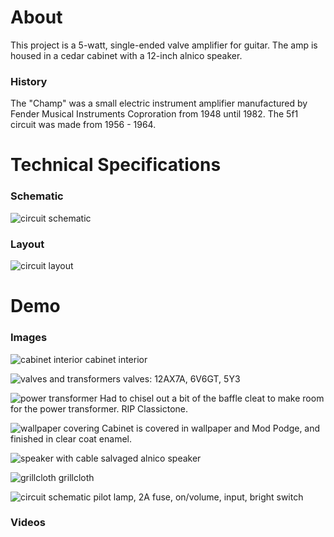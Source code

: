 # About

This project is a 5-watt, single-ended valve amplifier for guitar.
The amp is housed in a cedar cabinet with a 12-inch alnico speaker.

### History

The "Champ" was a small electric instrument amplifier manufactured by Fender Musical Instruments Coproration from 1948 until 1982.
The 5f1 circuit was made from 1956 - 1964. 

# Technical Specifications

### Schematic

![circuit schematic](https://github.com/apacific/single-ended-valve-amplifier/blob/main/media/images/5f1_schematic.png?raw=true)

### Layout

![circuit layout](https://github.com/apacific/single-ended-valve-amplifier/blob/main/media/images/5f1_layout.png?raw=true)

# Demo

### Images

![cabinet interior](https://github.com/apacific/single-ended-valve-amplifier/blob/main/media/images/a.JPG?raw=true)
cabinet interior

![valves and transformers](https://github.com/apacific/single-ended-valve-amplifier/blob/main/media/images/b.JPG?raw=true)
valves: 12AX7A, 6V6GT, 5Y3

![power transformer](https://github.com/apacific/single-ended-valve-amplifier/blob/main/media/images/c.JPG?raw=true)
Had to chisel out a bit of the baffle cleat to make room for the power transformer. RIP Classictone.

![wallpaper covering](https://github.com/apacific/single-ended-valve-amplifier/blob/main/media/images/d.JPG?raw=true)
Cabinet is covered in wallpaper and Mod Podge, and finished in clear coat enamel.

![speaker with cable](https://github.com/apacific/single-ended-valve-amplifier/blob/main/media/images/e.JPG?raw=true)
salvaged alnico speaker

![grillcloth](https://github.com/apacific/single-ended-valve-amplifier/blob/main/media/images/f.JPG?raw=true)
grillcloth

![circuit schematic](https://github.com/apacific/single-ended-valve-amplifier/blob/main/media/images/g.JPG?raw=true)
pilot lamp, 2A fuse, on/volume, input, bright switch

### Videos